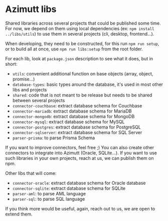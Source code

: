 # Azimutt libs

Shared libraries across several projects that could be published some time.
For now, we depend on them using local dependencies (ex: `npm install ../libs/utils`) to use them in several projects (cli, desktop, frontend...).

When developing, they need to be constructed, for this run `npm run setup`, or to build all at once, use `npm run libs:setup` from the root folder.

For each lib, look at `package.json` description to see what it does, but in short:

- `utils`: convenient additional function on base objects (array, object, promise...)
- `database-types`: basic types around the database, it's used in most other libs and projects
- `shared`: code that is not meant to be release but needs to be shared between several projects
- `connector-couchbase`: extract database schema for Couchbase
- `connector-mariadb`: extract database schema for MariaDB
- `connector-mongodb`: extract database schema for MongoDB
- `connector-mysql`: extract database schema for MySQL
- `connector-postgres`: extract database schema for PostgreSQL
- `connector-sqlserver`: extract database schema for SQL Server
- `parser-prisma`: to parse Prisma Schema

If you want to improve connectors, feel free ;)
You can also create other connectors to integrate into Azimutt (Oracle, SQLite...).
If you want to use such libraries in your own projects, reach at us, we can publish them on npm.

Other libs that will come:

- `connector-oracle`: extract database schema for Oracle database
- `connector-sqlite`: extract database schema for SQLite
- `parser-aml`: to parse AML language
- `parser-sql`: to parse SQL language

If you think more would be useful, again, reach out to us, we are open to extend them.
